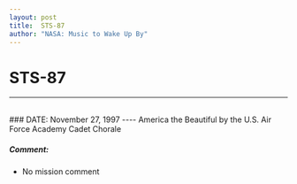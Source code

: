 ```yaml
---
layout: post
title:  STS-87
author: "NASA: Music to Wake Up By"
---
```


# STS-87
----
<br/>
### DATE: November 27, 1997
----
America the Beautiful by the U.S. Air Force Academy Cadet Chorale

##### Comment:
* No mission comment
